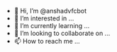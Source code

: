 - 👋 Hi, I’m @anshadvfcbot
- 👀 I’m interested in ...
- 🌱 I’m currently learning ...
- 💞️ I’m looking to collaborate on ...
- 📫 How to reach me ...

<!---
anshadvfcbot/anshadvfcbot is a ✨ special ✨ repository because its `README.md` (this file) appears on your GitHub profile.
You can click the Preview link to take a look at your changes.
--->
